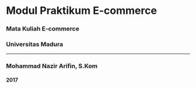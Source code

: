 # Modul Praktikum E-commerce

### Mata Kuliah E-commerce
### Universitas Madura

---

### Mohammad Nazir Arifin, S.Kom
#### 2017